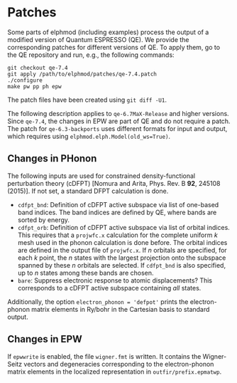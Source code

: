 # Patches

Some parts of elphmod (including examples) process the output of a modified
version of Quantum ESPRESSO (QE). We provide the corresponding patches for
different versions of QE. To apply them, go to the QE repository and run, e.g.,
the following commands:

    git checkout qe-7.4
    git apply /path/to/elphmod/patches/qe-7.4.patch
    ./configure
    make pw pp ph epw

The patch files have been created using `git diff -U1`.

The following description applies to `qe-6.7MaX-Release` and higher versions.
Since `qe-7.4`, the changes in EPW are part of QE and do not require a patch.
The patch for `qe-6.3-backports` uses different formats for input and output,
which requires using `elphmod.elph.Model(old_ws=True)`.

## Changes in PHonon

The following inputs are used for constrained density-functional perturbation
theory (cDFPT) [Nomura and Arita, Phys. Rev. B **92**, 245108 (2015)]. If not
set, a standard DFPT calculation is done.

- `cdfpt_bnd`: Definition of cDFPT active subspace via list of one-based band
  indices. The band indices are defined by QE, where bands are sorted by energy.
- `cdfpt_orb`: Definition of cDFPT active subspace via list of orbital indices.
  This requires that a `projwfc.x` calculation for the complete uniform _k_ mesh
  used in the phonon calculation is done before. The orbital indices are defined
  in the output file of `projwfc.x`. If _n_ orbitals are specified, for each _k_
  point, the _n_ states with the largest projection onto the subspace spanned by
  these _n_ orbitals are selected. If `cdfpt_bnd` is also specified, up to _n_
  states among these bands are chosen.
- `bare`: Suppress electronic response to atomic displacements? This corresponds
  to a cDFPT active subspace containing _all_ states.

Additionally, the option `electron_phonon = 'defpot'` prints the electron-phonon
matrix elements in Ry/bohr in the Cartesian basis to standard output.

## Changes in EPW

If `epwwrite` is enabled, the file `wigner.fmt` is written. It contains the
Wigner-Seitz vectors and degeneracies corresponding to the electron-phonon
matrix elements in the localized representation in `outfir/prefix.epmatwp`.
